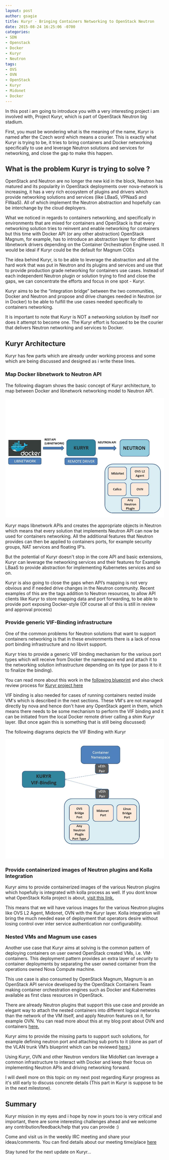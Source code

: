 ```yaml
---
layout: post
author: gsagie
title: Kuryr - Bringing Containers Networking to OpenStack Neutron
date: 2015-08-24 16:25:06 -0700
categories:
- SDN
- Openstack
- Docker
- Kuryr
- Neutron
tags:
- OVS
- OVN
- OpenStack
- Kuryr
- Midonet
- Docker
---
```


In this post i am going to introduce you with a very interesting project i am involved with, Project Kuryr,  which is part of OpenStack Neutron big stadium.

First, you must be wondering what is the meaning of the name, Kuryr is named after the Czech word which means a courier.
This is exactly what Kuryr is trying to be, it tries to bring containers and Docker networking specifically to use and leverage Neutron solutions and services for networking, and close the gap to make this happen.

## What is the problem Kuryr is trying to solve ?

OpenStack and Neutron are no longer the new kid in the block, Neutron has matured and its popularity in OpenStack deployments over nova-network is increasing, it has a very rich ecosystem of plugins and drivers which provide networking solutions and services (like LBaaS, VPNaaS and FWaaS).
All of which implement the Neutron abstraction and hopefully can be interchange by the cloud deployers.

What we noticed in regards to containers networking, and specifically in environments that are mixed for containers and OpenStack is that every networking solution tries to reinvent and enable networking for containers but this time with Docker API (or any other abstraction)
OpenStack Magnum, for example, has to introduce an abstraction layer for different libnetwork drivers depending on the Container Orchestration Engine used. It would be ideal if Kuryr could be the default for Magnum COEs

The idea behind Kuryr, is to be able to leverage the abstraction and all the hard work that was put in Neutron and its plugins and services and use that to provide production grade networking for containers use cases.
Instead of each independent Neutron plugin or solution trying to find and close the gaps, we can concentrate the efforts and focus in one spot - Kuryr.

Kuryr aims to be the “integration bridge” between the two communities, Docker and Neutron and propose and drive changes needed in Neutron (or in Docker) to be able to fulfill the use cases needed specifically to containers networking.

It is important to note that Kuryr is NOT a networking solution by itself nor does it attempt to become one. The Kuryr effort is focused to be the courier that delivers Neutron networking and services to Docker.

## Kuryr Architecture

Kuryr has few parts which are already under working process and some which are being discussed and designed as i write these lines. 

### Map Docker libnetwork to Neutron API

The following diagram shows the basic concept of Kuryr architecture, to map between Docker and libnetwork networking model to Neutron API.

<img src="https://raw.githubusercontent.com/GalSagie/GalSagie.github.io/master/public/img/kuryr1.jpg" />

Kuryr maps libnetwork APIs and creates the appropriate objects in Neutron which means that every solution that implements Neutron API can now be used for containers networking.
All the additional features that Neutron provides can then be applied to containers ports, for example security groups, NAT services and floating IP’s.

But the potential of Kuryr doesn't stop in the core API and basic extensions, Kuryr can leverage the networking services and their features for Example LBaaS to provide abstraction for implementing Kubernetes services and so on.

Kuryr is also going to close the gaps when API’s mapping is not very obvious and if needed drive changes in the Neutron community.
Recent examples of this are the tags addition to Neutron resources, to allow API clients like Kuryr to store mapping data and port forwarding, to be able to provide port exposing Docker-style (Of course all of this is still in review and approval process)

### Provide generic VIF-Binding infrastructure

One of the common problems for Neutron solutions that want to support containers networking is that in these environments there is a lack of nova port binding infrastructure and no libvirt support.

Kuryr tries to provide a generic VIF binding mechanism for the various port types which will receive from Docker the namespace end and attach it to the networking solution infrastructure depending on its type (or pass it to it to finalize the binding).

You can read more about this work in the [following blueprint](https://blueprints.launchpad.net/kuryr/+spec/vif-binding-and-unbinding-mechanism)
and also check review process for [Kuryr project here](https://review.openstack.org/#/q/status:open+project:openstack/kuryr,n,z)

VIF binding is also needed for cases of running containers nested inside VM's which is described in the next sections.
These VM's are not managed directly by nova and hence don't have any OpenStack agent in them, which means there needs to be some mechanism to perform the VIF binding and it can be initiated from the local Docker remote driver calling a shim Kuryr layer. (But once again this is something that is still being discussed)

The following diagrams depicts the VIF Binding with Kuryr

<img src="https://raw.githubusercontent.com/GalSagie/GalSagie.github.io/master/public/img/kuryr2.jpg" />

### Provide containerized images of Neutron plugins and Kolla Integration

Kuryr aims to provide containerized images of the various Neutron plugins which hopefully is integrated with kolla process as well.
If you dont know what OpenStack Kolla project is about, [visit this link.](https://wiki.openstack.org/wiki/Kolla)

This means that we will have various images for the various Neutron plugins like OVS L2 Agent, Midonet, OVN with the Kuryr layer.
Kolla integration will bring the much needed ease of deployment that operators desire without losing control over inter service authentication nor configurability.

### Nested VMs and Magnum use cases

Another use case that Kuryr aims at solving is the common pattern of deploying containers on user owned OpenStack created VMs, i.e. VM-containers. This deployment pattern provides an extra layer of security to container deployments by separating the user owned container from the operations owned Nova Compute machine.

This use case is also consumed by OpenStack Magnum, Magnum is an OpenStack API service developed by the OpenStack Containers Team making container orchestration engines such as Docker and Kubernetes available as first class resources in OpenStack.

There are already Neutron plugins that support this use case and provide an elegant way to attach the nested containers into different logical networks than the network of the VM itself, and apply Neutron features on it, for example OVN.
You can read more about this at my blog post about OVN and containers [here.](http://galsagie.github.io/sdn/openstack/ovs/2015/04/26/ovn-containers/)


Kuryr aims to provide the missing parts to support such solutions, for example defining neutron port and attaching sub ports to it (done as part of the VLAN trunk VM’s blueprint which can be reviewed [here.](https://blueprints.launchpad.net/openstack/?searchtext=vlan-aware-vms))

Using Kuryr, OVN and other Neutron vendors like MidoNet can leverage a common infrastructure to interact with Docker and keep their focus on implementing Neutron APIs and driving networking forward.


I will dwell more on this topic on my next post regarding Kuryr progress as it's still early to discuss concrete details (This part in Kuryr is suppose to be in the next milestone).


## Summary

Kuryr mission in my eyes and i hope by now in yours too is very critical and important, there are some interesting challenges ahead and we welcome any contribution/feedback/help that you can provide :)

Come and visit us in the weekly IRC meeting and share your ideas/comments.
You can find details about our meeting time/place [here](http://eavesdrop.openstack.org/#Kuryr_Project_Meeting)

Stay tuned for the next update on Kuryr...

